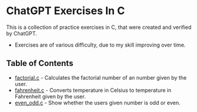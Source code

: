 # ChatGPT Exercises In C

This is a collection of practice exercises in C, that were created and verified by ChatGPT.

- Exercises are of various difficulty, due to my skill improving over time.

## Table of Contents

- [factorial.c](./factorial.c) - Calculates the factorial number of an number given by the user.
- [fahrenheit.c](./fahrenheit.c) - Converts temperature in Celsius to temperature in Fahrenheit given by the user.
- [even_odd.c](./even_odd.c) - Show whether the users given number is odd or even.
